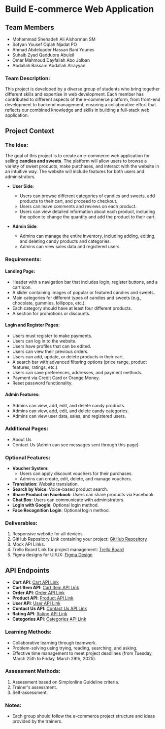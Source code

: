 # Build E-commerce Web Application

## Team Members
- Mohammad Shehadeh Ali Alshorman SM
- Sofyan Yousef Oqlah Njadat PO
- Ahmad Abdelqader Hassan Bani Younes
- Suhaib Zyad Qadduora Abuleil
- Omar Mahmoud Dayfallah Abo Jolban
- Abdallah Bassam Abdallah Alrayyan

### Team Description:
This project is developed by a diverse group of students who bring together different skills and expertise in web development. Each member has contributed to different aspects of the e-commerce platform, from front-end development to backend management, ensuring a collaborative effort that reflects our combined knowledge and skills in building a full-stack web application.

## Project Context

### The Idea:
The goal of this project is to create an e-commerce web application for selling **candies and sweets**. The platform will allow users to browse a variety of sweet products, make purchases, and interact with the website in an intuitive way. The website will include features for both users and administrators.

- **User Side**: 
    - Users can browse different categories of candies and sweets, add products to their cart, and proceed to checkout.
    - Users can leave comments and reviews on each product.
    - Users can view detailed information about each product, including the option to change the quantity and add the product to their cart.

- **Admin Side**:
    - Admins can manage the entire inventory, including adding, editing, and deleting candy products and categories.
    - Admins can view sales data and registered users.

### Requirements:

#### Landing Page:
- Header with a navigation bar that includes login, register buttons, and a cart icon.
- A slider containing images of popular or featured candies and sweets.
- Main categories for different types of candies and sweets (e.g., chocolate, gummies, lollipops, etc.).
- Each category should have at least four different products.
- A section for promotions or discounts.

#### Login and Register Pages:
- Users must register to make payments.
- Users can log in to the website.
- Users have profiles that can be edited.
- Users can view their previous orders.
- Users can add, update, or delete products in their cart.
- A search bar with advanced filtering options (price range, product features, ratings, etc.).
- Users can save preferences, addresses, and payment methods.
- Payment via Credit Card or Orange Money.
- Reset password functionality.

#### Admin Features:
- Admins can view, add, edit, and delete candy products.
- Admins can view, add, edit, and delete candy categories.
- Admins can view user data, sales, and registered users.

### Additional Pages:
- About Us
- Contact Us (Admin can see messages sent through this page)

### Optional Features:
- **Voucher System**:
    - Users can apply discount vouchers for their purchases.
    - Admins can create, edit, delete, and manage vouchers.
- **Translation**: Website translation.
- **Search by Voice**: Voice-based product search.
- **Share Product on Facebook**: Users can share products via Facebook.
- **Chat Box**: Users can communicate with administrators.
- **Login with Google**: Optional login method.
- **Face Recognition Login**: Optional login method.

### Deliverables:
1. Responsive website for all devices.
2. GitHub Repository Link containing your project:
   [GitHub Repository](https://github.com/MohammadAlshorman/E-commerce)
3. Mock API Links.
4. Trello Board Link for project management:
   [Trello Board](https://trello.com/invite/accept-board)
5. Figma designs for UI/UX:
   [Figma Design](https://www.figma.com/design/W9zQLkCPe6tW2S7x2LKAht/E-commerce?t=7N3v8GIaLkkKHw4O-1)

## API Endpoints

- **Cart API**: [Cart API Link](https://67e320ca97fc65f53538d273.mockapi.io/Glace/Cart)
- **Cart Item API**: [Cart Item API Link](https://67e320ca97fc65f53538d273.mockapi.io/Glace/CartItem)
- **Order API**: [Order API Link](https://67d760e89d5e3a10152ab1ca.mockapi.io/v1/Odrer)
- **Product API**: [Product API Link](https://67e35b6497fc65f53539606a.mockapi.io/products)
- **User API**: [User API Link](https://67d293ba90e0670699be2925.mockapi.io/user)
- **Contact Us API**: [Contact Us API Link](https://67e2c06297fc65f5353772da.mockapi.io/contactus)
- **Rating API**: [Rating API Link](https://67e44f4e2ae442db76d3ee5f.mockapi.io/rating)
- **Categories API**: [Categories API Link](https://67d293ba90e0670699be2925.mockapi.io/Categories)


### Learning Methods:
- Collaborative learning through teamwork.
- Problem-solving using trying, reading, searching, and asking.
- Effective time management to meet project deadlines (from Tuesday, March 25th to Friday, March 29th, 2025).

### Assessment Methods:
1. Assessment based on Simplonline Guideline criteria.
2. Trainer's assessment.
3. Self-assessment.

### Notes:
- Each group should follow the e-commerce project structure and ideas provided by the trainers.
